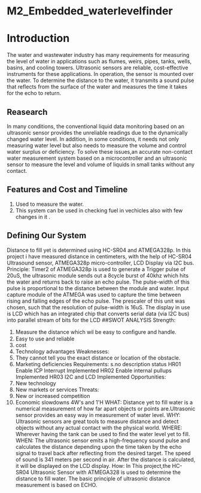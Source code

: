 # M2_Embedded_waterlevelfinder 
# Introduction

The water and wastewater industry has many requirements for measuring the level of water in applications such as flumes, weirs, pipes, tanks, wells, basins, and cooling towers. Ultrasonic sensors are reliable, cost-effective instruments for these applications. In operation, the sensor is mounted over the water. To determine the distance to the water, it transmits a sound pulse that reflects from the surface of the water and measures the time it takes for the echo to return.
## Reasearch
In many conditions, the conventional liquid data monitoring based on an ultrasonic sensor
provides the unreliable readings due to the dynamically changed water level.
In addition, in some conditions, it needs not only measuring water level but also needs to measure the volume and control water surplus or deficiency. 
To solve these issues,an accurate non-contact water measurement system based on a microcontroller and an ultrasonic sensor to measure the level 
and volume of liquids in small tanks without any contact.
## Features and Cost and Timeline
1.	Used to measure the water.
2.	This system can be used in checking fuel in vechicles also with few changes in it .
## Defining Our System
Distance to fill yet is determined  using HC-SR04 and ATMEGA328p. In this project i have measured distance in centimeters, with the help of HC-SR04 Ultrasound sensor, ATMEGA328p micro-controller, LCD Display via I2C bus.
Principle:
Timer2 of ATMEGA328p is used to generate a Trigger pulse of 20uS, the ultrasonic module sends out a 8cycle burst of 40khz which hits the water and returns back to raise an echo pulse. The pulse-width of this pulse is proportional to the distance between the module and water.
Input capture module of the ATMEGA was used to capture the time between rising and falling edges of the echo pulse. The prescaler of this unit was chosen, such that the resolution of pulse-width is 16uS.
The display in use is LCD which has an integrated chip that converts serial data (via I2C bus) into parallel stream of bits for the LCD
##SWOT ANALYSIS
Strength:
1. Measure the distance which wil be easy to conﬁgure and handle.
2. Easy to use and reliable
3. cost
4. Technology advantages
Weaknesses:
1. They cannot tell you the exact distance or location of the obstacle.
2. Marketing deficiencies
Requirements:
s.no    description             status
HR01	Enable ICP Interrupt	  Implemented
HR02	Enable internal pullups Implemented
HR03	I2C and LCD	            Implemented
Opportunities:
1. New technology
3. New markets or services
Threats:
1. New or increased competition
2.  Economic slowdowns
4W's and 1'H
WHAT:
Distance yet to fill water is a numerical measurement of how far apart objects or points are.Ultrasonic sensor provides an easy way in  measurement of water level.
WHY:
Ultrasonic sensors are great tools to measure distance and detect objects without any actual contact with the physical world. 
WHERE:
Wherever having the tank can be used to find the water level yet to fill.
WHEN: The ultrasonic sensor emits a high-frequency sound pulse and calculates the distance depending upon the time taken by the echo signal to travel back after reflecting from the desired target. The speed of sound is 341 meters per second in air. After the distance is calculated, it will be displayed on the LCD display.
How:
In This project,the HC-SR04 Ultrasonic Sensor with ATMEGA328 is used  to determine the distance to fill water. The basic principle of ultrasonic distance measurement is based on ECHO.
